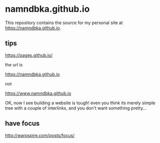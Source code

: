 namndbka.github.io
==============

This repository contains the source for my personal site at
<https://namndbka.github.io>.

## tips

https://pages.github.io/

the url is

https://namndbka.github.io

not

https://www.namndbka.github.io

OK, now I see building a website is tough! even you think its merely simple tree with a couple of interlinks, and you don't want something pretty...

## have focus

<http://warpspire.com/posts/focus/>
